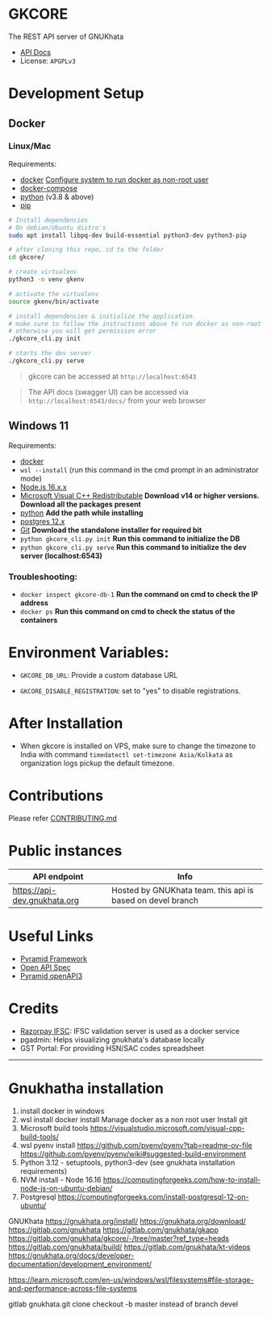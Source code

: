 # GKCORE

The REST API server of GNUKhata

- [API Docs](https://gnukhata.gitlab.io/gkcore/api-docs/)
- License: `APGPLv3`

# Development Setup

## Docker

### Linux/Mac

Requirements:

- [docker](https://www.docker.com/) [Configure system to run docker as non-root user](https://docs.docker.com/engine/install/linux-postinstall/#manage-docker-as-a-non-root-user)
- [docker-compose](https://docs.docker.com/compose/)
- [python](https://www.python.org/) (v3.8 & above)
- [pip](https://pip.pypa.io)

```sh
# Install dependencies
# On debian/Ubuntu distro's
sudo apt install libpq-dev build-essential python3-dev python3-pip

# after cloning this repo, cd to the folder
cd gkcore/

# create virtualenv
python3 -m venv gkenv

# activate the virtualenv
source gkenv/bin/activate

# install dependencies & initialize the application.
# make sure to follow the instructions above to run docker as non-root user
# otherwise you will get permission error
./gkcore_cli.py init

# starts the dev server
./gkcore_cli.py serve
```

> gkcore can be accessed at `http://localhost:6543`

> The API docs (swagger UI) can be accessed via `http://localhost:6543/docs/` from your web browser

<!-- ### Manual Way

- On debian/Ubuntu distributions Install python-virtualenv postgresql and dependencies using following command

> ` sudo apt-get install python3-virtualenv postgresql python3-dev libpq-dev git python3-setuptools build-essential`

- Create a python virtualenv in a directory(NOT IN gkwebapp or gkcore. If using emacs please do so in '.virtualenvs' directory in home.) using:

> `virtualenv gkenv `

- change directory to gkenv:

> `cd gkenv`

- Activate your virtualenv using:

> `source bin/activate`

- Fork gkcore from https://gitlab.com/gnukhata/gkcore

- Create and add your SSH key to gitlab by following this guide - https://gitlab.com/help/gitlab-basics/create-your-ssh-keys.md

- Clone gkcore in your workspace using:

> `git clone git@gitlab.com:<username>/gkcore.git`

- Change permission of gkcore to gain write acess.

> `sudo chmod 775 gkcore`

- Change to gkcore directory. Look inside the directory. You must find files like `gkutil.sh`, `setup.py`, `initdb.py`

- Give permission to gkutil.sh file to execute and execute the same using:

> `chmod 755 gkutil.sh`

> `./gkutil.sh`

- Activate your virtual environment and run setup.py using:

> `python3 setup.py develop`

- Your environment will be checked for all the required libraries and the missing ones will be downloaded.

- Now we have to run initdb.py script. This will create tables in our database. To run this script we need to switch to a user 'gkadmin' which was created when we ran 'gkutil.sh' script.

> `sudo su gkadmin`

Activate your virtualenv and then run initdb.py

> `python initdb.py`

- To run gkcore server in development mode use:

> `pserve development.ini --reload`

gkcore is now accessible at `http://localhost:6543`🎉 -->

## Windows 11

Requirements:

- [docker](https://www.docker.com/)
- `wsl --install` (run this command in the cmd prompt in an administrator mode)
- [Node.js 16.x.x](https://nodejs.org/download/release/v16.20.0/node-v16.20.0-x64.msi)
- [Microsoft Visual C++ Redistributable](https://learn.microsoft.com/en-us/cpp/windows/latest-supported-vc-redist?view=msvc-170)
  **Download v14 or higher versions. Download all the packages present**
- [python](https://www.python.org/downloads/) **Add the path while installing**
- [postgres 12.x](https://www.enterprisedb.com/downloads/postgres-postgresql-downloads)
- [Git](https://git-scm.com/download/win) **Download the standalone installer for required bit**
- `python gkcore_cli.py init` **Run this command to initialize the DB**
- `python gkcore_cli.py serve` **Run this command to initialize the dev server (localhost:6543)**

### Troubleshooting:

- `docker inspect gkcore-db-1` **Run the command on cmd to check the IP address**
- `docker ps` **Run this command on cmd to check the status of the containers**

# Environment Variables:

- `GKCORE_DB_URL`: Provide a custom database URL

- `GKCORE_DISABLE_REGISTRATION`: set to "yes" to disable registrations.

# After Installation

- When gkcore is installed on VPS, make sure to change the timezone to India with command `timedatectl set-timezone Asia/Kolkata` as organization logs pickup the default timezone.

# Contributions

Please refer [CONTRIBUTING.md](./CONTRIBUTING.md)

# Public instances

| API endpoint                 | Info                                                       |
| ---------------------------- | ---------------------------------------------------------- |
| https://api-dev.gnukhata.org | Hosted by GNUKhata team. this api is based on devel branch |

# Useful Links

- [Pyramid Framework](https://trypyramid.com/)
- [Open API Spec](https://swagger.io/docs/specification/about/)
- [Pyramid openAPI3](https://github.com/Pylons/pyramid_openapi3)

# Credits

- [Razorpay IFSC](https://github.com/razorpay/ifsc): IFSC validation server is used as a docker service
- pgadmin: Helps visualizing gnukhata's database locally
- GST Portal: For providing HSN/SAC codes spreadsheet

---
# Gnukhatha installation

1. install docker in windows
2. wsl install docker install
Manage docker as a non root user
Install git
3. Microsoft build tools https://visualstudio.microsoft.com/visual-cpp-build-tools/
4. wsl pyenv install
https://github.com/pyenv/pyenv?tab=readme-ov-file
https://github.com/pyenv/pyenv/wiki#suggested-build-environment
5. Python 3.12 - setuptools, python3-dev (see gnukhata installation requirements)
6. NVM install - Node 16.16
https://computingforgeeks.com/how-to-install-node-js-on-ubuntu-debian/
7. Postgresql https://computingforgeeks.com/install-postgresql-12-on-ubuntu/

GNUKhata
https://gnukhata.org/install/
https://gnukhata.org/download/
https://gitlab.com/gnukhata
https://gitlab.com/gnukhata/gkapp
https://gitlab.com/gnukhata/gkcore/-/tree/master?ref_type=heads
https://gitlab.com/gnukhata/build/
https://gitlab.com/gnukhata/kt-videos
https://gnukhata.org/docs/developer-documentation/development_environment/

https://learn.microsoft.com/en-us/windows/wsl/filesystems#file-storage-and-performance-across-file-systems

gitlab gnukhata.git clone checkout -b master instead of branch devel
